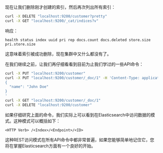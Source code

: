 现在让我们删除刚才创建的索引，然后再次列出所有索引：
```bash
curl -X DELETE "localhost:9200/customer?pretty"
curl -X GET "localhost:9200/_cat/indices?v"
```

响应：
```
health status index uuid pri rep docs.count docs.deleted store.size pri.store.size
```

这意味着索引被成功删除，现在集群中又什么都没有了。

在我们继续之前，让我们再仔细看看到目前为止我们学过的一些API命令：
```bash
curl -X PUT "localhost:9200/customer"
curl -X PUT "localhost:9200/customer/_doc/1" -H 'Content-Type: application/json' -d'
{
  "name": "John Doe"
}
'
curl -X GET "localhost:9200/customer/_doc/1"
curl -X DELETE "localhost:9200/customer"
```

如果仔细研究上面的命令，我们实际上可以看到在Elasticsearch中访问数据的模式。这种模式可以概括如下：
```
<HTTP Verb> /<Index>/<Endpoint>/<ID>
```

这种REST访问模式在所有API命令中都非常普遍，如果您能够简单地记住它，您将在掌握Elasticsearch方面有一个良好的开始。